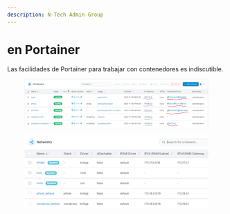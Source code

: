 ```yaml
---
description: N-Tech Admin Group
---
```


# en Portainer

Las facilidades de Portainer para trabajar con contenedores es indiscutible.

<figure><img src="../../.gitbook/assets/image (7) (1).png" alt=""><figcaption></figcaption></figure>

<figure><img src="../../.gitbook/assets/image (3) (1) (3).png" alt=""><figcaption></figcaption></figure>

